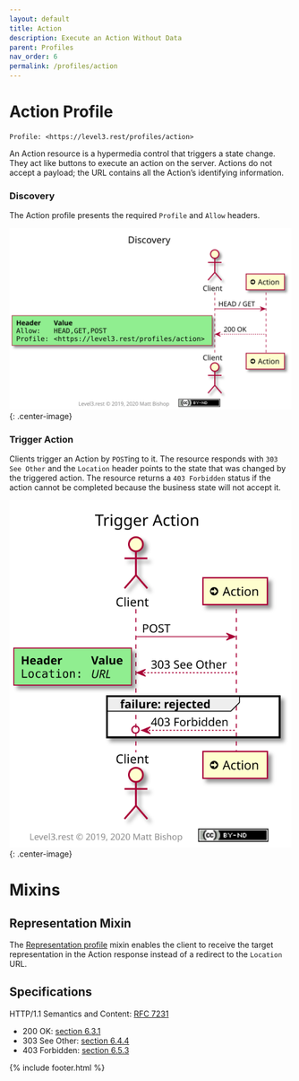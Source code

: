 ```yaml
---
layout: default
title: Action
description: Execute an Action Without Data
parent: Profiles
nav_order: 6
permalink: /profiles/action
---
```

# Action Profile

```
Profile: <https://level3.rest/profiles/action>
```

An Action resource is a hypermedia control that triggers a state change. They act like buttons to execute an action on the server. Actions do not accept a payload; the URL contains all the Action’s identifying information.

### Discovery

The Action profile presents the required `Profile` and `Allow` headers.

![](action/discovery.svg){: .center-image}

### Trigger Action

Clients trigger an Action by `POST`ing to it. The resource responds with `303 See Other` and the `Location` header points to the state that was changed by the triggered action. The resource returns a `403 Forbidden` status if the action cannot be completed because the business state will not accept it.

![](action/trigger.svg){: .center-image}

# Mixins

## Representation Mixin

The [Representation profile](representation.md) mixin enables the client to receive the target representation in the Action response instead of a redirect to the `Location` URL.

## Specifications

HTTP/1.1 Semantics and Content: [RFC 7231](https://tools.ietf.org/html/rfc7231)

- 200 OK: [section 6.3.1](https://tools.ietf.org/html/rfc7231#section-6.3.1)
- 303 See Other: [section 6.4.4](https://tools.ietf.org/html/rfc7231#section-6.4.4)
- 403 Forbidden: [section 6.5.3](https://tools.ietf.org/html/rfc7231#section-6.5.3)


{% include footer.html %}
